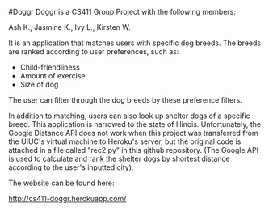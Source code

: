 #Doggr
Doggr is a CS411 Group Project with the following members:

Ash K., Jasmine K., Ivy L., Kirsten W.

It is an application that matches users with specific dog breeds. The breeds are ranked according to user preferences, such as:
- Child-friendliness
- Amount of exercise
- Size of dog

The user can filter through the dog breeds by these preference filters.

In addition to matching, users can also look up shelter dogs of a specific breed. This application is narrowed to the state of Illinois. Unfortunately, the Google Distance API does not work when this project was transferred from the UIUC's virtual machine to Heroku's server, but the original code is attached in a file called "rec2.py" in this github repository.
(The Google API is used to calculate and rank the shelter dogs by shortest distance according to the user's inputted city).

The website can be found here:

http://cs411-doggr.herokuapp.com/
